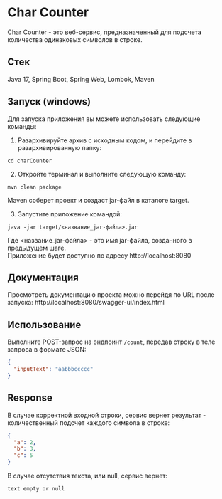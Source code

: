 # Char Counter

Char Counter - это веб-сервис, предназначенный для подсчета количества 
одинаковых символов в строке.
## Стек
Java 17, Spring Boot, Spring Web, Lombok, Maven

## Запуск (windows)
Для запуска приложения вы можете использовать следующие команды:

1. Разархивируйте архив с исходным кодом, и перейдите в разархивированную папку:
```
cd charCounter
```
2. Откройте терминал и выполните следующую команду:
```
mvn clean package
```
Maven соберет проект и создаст jar-файл в каталоге target.

3. Запустите приложение командой:
```
java -jar target/<название_jar-файла>.jar
```
Где <название_jar-файла> - это имя jar-файла, созданного в предыдущем шаге. <br>
Приложение будет доступно по адресу http://localhost:8080
## Документация
Просмотреть документацию проекта можно перейдя по URL после запуска: http://localhost:8080/swagger-ui/index.html
## Использование

Выполните POST-запрос на эндпоинт `/count`, передав строку в теле запроса в формате JSON:

```json
{
  "inputText": "aabbbccccc"
}
```

## Response
В случае корректной входной строки, сервис вернет результат - количественный подсчет каждого символа в строке:
```json
{
  "a": 2,
  "b": 3,
  "c": 5
}
```
В случае отсутствия текста, или null, сервис вернет:
```
text empty or null
```
